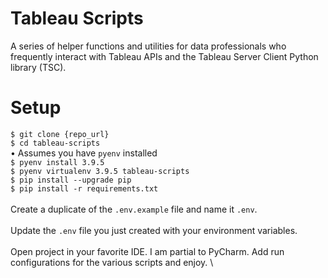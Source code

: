 # Tableau Scripts
A series of helper functions and utilities for data professionals who frequently interact with Tableau APIs and the Tableau Server Client Python library (TSC).

# Setup
`$ git clone {repo_url}` \
`$ cd tableau-scripts` \
• Assumes you have `pyenv` installed \
`$ pyenv install 3.9.5` \
`$ pyenv virtualenv 3.9.5 tableau-scripts` \
`$ pip install --upgrade pip` \
`$ pip install -r requirements.txt` \
\
Create a duplicate of the `.env.example` file and name it `.env`. \
\
Update the `.env` file you just created with your environment variables. \
\
Open project in your favorite IDE. I am partial to PyCharm. Add run configurations for the various scripts and enjoy. \

